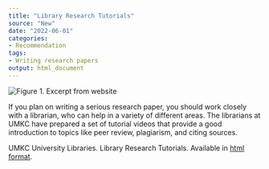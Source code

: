 ```yaml
---
title: "Library Research Tutorials"
source: "New"
date: "2022-06-01"
categories:
- Recommendation
tags:
- Writing research papers
output: html_document
---
```


![Figure 1. Excerpt from website](http://www.pmean.com/new-images/22/library-research-tutorials-01.png)

<div class="notes">

If you plan on writing a serious research paper, you should work closely with a librarian, who can help in a variety of different areas. The librarians at UMKC have prepared a set of tutorial videos that provide a good introduction to topics like peer review, plagiarism, and citing sources.

UMKC University Libraries. Library Research Tutorials. Available in [html format][umkc1].

[umkc1]: https://libguides.library.umkc.edu/tutorials
[hen2]: https://www.ncbi.nlm.nih.gov/pmc/articles/PMC6635912/pdf/nihms-1031312.pdf

</div>